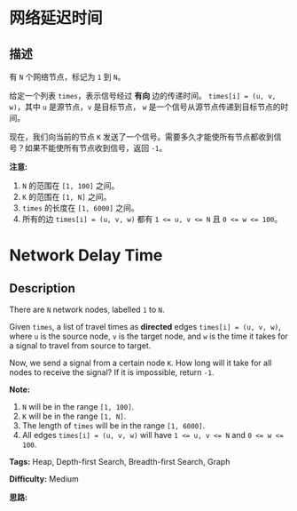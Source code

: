 # 网络延迟时间

## 描述

有 `N` 个网络节点，标记为 `1` 到 `N`。

给定一个列表 `times`，表示信号经过 **有向** 边的传递时间。 `times[i] = (u, v, w)`，其中 `u` 是源节点，`v` 是目标节点， `w` 是一个信号从源节点传递到目标节点的时间。

现在，我们向当前的节点 `K` 发送了一个信号。需要多久才能使所有节点都收到信号？如果不能使所有节点收到信号，返回 `-1`。

**注意:**

  1. `N` 的范围在 `[1, 100]` 之间。
  2. `K` 的范围在 `[1, N]` 之间。
  3. `times` 的长度在 `[1, 6000]` 之间。
  4. 所有的边 `times[i] = (u, v, w)` 都有 `1 <= u, v <= N` 且 `0 <= w <= 100`。



# Network Delay Time

## Description



There are `N` network nodes, labelled `1` to `N`.

Given `times`, a list of travel times as **directed** edges `times[i] = (u, v, w)`, where `u` is the source node, `v` is the target node, and `w` is the time it takes for a signal to travel from source to target.

Now, we send a signal from a certain node `K`. How long will it take for all nodes to receive the signal? If it is impossible, return `-1`.

**Note:**

  1. `N` will be in the range `[1, 100]`.
  2. `K` will be in the range `[1, N]`.
  3. The length of `times` will be in the range `[1, 6000]`.
  4. All edges `times[i] = (u, v, w)` will have `1 <= u, v <= N` and `0 <= w <= 100`.




**Tags:** Heap, Depth-first Search, Breadth-first Search, Graph

**Difficulty:** Medium

**思路:**
